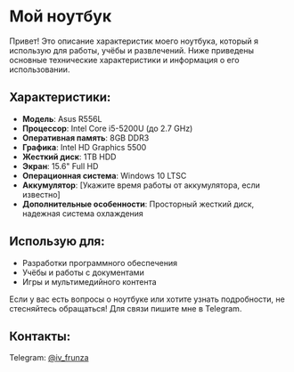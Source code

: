 # Мой ноутбук

Привет! Это описание характеристик моего ноутбука, который я использую для работы, учёбы и развлечений. Ниже приведены основные технические характеристики и информация о его использовании.

## Характеристики:
- **Модель**: Asus R556L
- **Процессор**: Intel Core i5-5200U (до 2.7 GHz)
- **Оперативная память**: 8GB DDR3
- **Графика**: Intel HD Graphics 5500
- **Жесткий диск**: 1TB HDD
- **Экран**: 15.6" Full HD
- **Операционная система**: Windows 10 LTSC
- **Аккумулятор**: [Укажите время работы от аккумулятора, если известно]
- **Дополнительные особенности**: Просторный жесткий диск, надежная система охлаждения

## Использую для:
- Разработки программного обеспечения
- Учёбы и работы с документами
- Игры и мультимедийного контента

Если у вас есть вопросы о ноутбуке или хотите узнать подробности, не стесняйтесь обращаться! Для связи пишите мне в Telegram.

## Контакты:
Telegram: [@iv_frunza](https://t.me/iv_frunza)